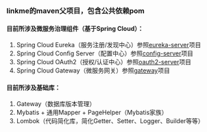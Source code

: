 ### linkme的maven父项目，包含公共依赖pom

#### 目前所涉及微服务治理组件（基于Spring Cloud）：
1. Spring Cloud Eureka（服务注册/发现中心）参照[eureka-server](https://code.aliyun.com/linkme/eureka-server)项目
2. Spring Cloud Config Server（配置中心）参照[config-server](https://code.aliyun.com/linkme/config-server)项目
3. Spring Cloud OAuth2（授权/认证中心）参照[oauth2-server](https://code.aliyun.com/linkme/oauth2-server)项目
4. Spring Cloud Gateway（微服务网关）参照[gateway](https://code.aliyun.com/linkme/gateway)项目

#### 目前所涉及基础库：
1. Gateway（数据库版本管理）
2. Mybatis + 通用Mapper + PageHelper（Mybatis家族）
3. Lombok（代码简化库，简化Getter、Setter、Logger、Builder等等）
